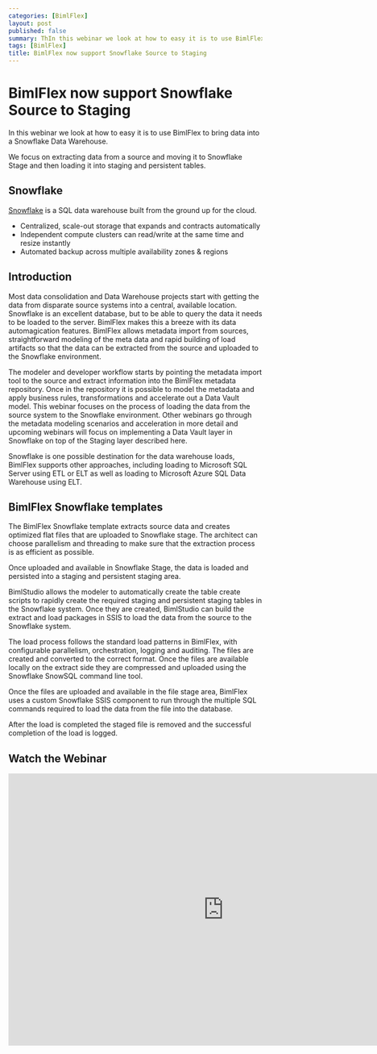 ```yaml
---
categories: [BimlFlex]
layout: post
published: false
summary: ThIn this webinar we look at how to easy it is to use BimlFlex to bring data into a Snowflake Data Warehouse. We focus on extracting data from a source and moving it to Snowflake Stage and then loading it into staging and persistent tables.
tags: [BimlFlex]
title: BimlFlex now support Snowflake Source to Staging
---
```

# BimlFlex now support Snowflake Source to Staging

In this webinar we look at how to easy it is to use BimlFlex to bring data into a Snowflake Data Warehouse.

We focus on extracting data from a source and moving it to Snowflake Stage and then loading it into staging and persistent tables.

## Snowflake

[Snowflake](https://www.snowflake.com/) is a SQL data warehouse built from the ground up for the cloud.

* Centralized, scale-out storage that expands and contracts automatically
* Independent compute clusters can read/write at the same time and resize instantly
* Automated backup across multiple availability zones & regions

## Introduction

Most data consolidation and Data Warehouse projects start with getting the data from disparate source systems into a central, available location. Snowflake is an excellent database, but to be able to query the data it needs to be loaded to the server. BimlFlex makes this a breeze with its data automagication features. BimlFlex allows metadata import from sources, straightforward modeling of the meta data and rapid building of load artifacts so that the data can be extracted from the source and uploaded to the Snowflake environment.

The modeler and developer workflow starts by pointing the metadata import tool to the source and extract information into the BimlFlex metadata repository. Once in the repository it is possible to model the metadata and apply business rules, transformations and accelerate out a Data Vault model. This webinar focuses on the process of loading the data from the source system to the Snowflake environment. Other webinars go through the metadata modeling scenarios and acceleration in more detail and upcoming webinars will focus on implementing a Data Vault layer in Snowflake on top of the Staging layer described here.

Snowflake is one possible destination for the data warehouse loads, BimlFlex supports other approaches, including loading to Microsoft SQL Server using ETL or ELT as well as loading to Microsoft Azure SQL Data Warehouse using ELT.

## BimlFlex Snowflake templates

The BimlFlex Snowflake template extracts source data and creates optimized flat files that are uploaded to Snowflake stage. The architect can choose parallelism and threading to make sure that the extraction process is as efficient as possible.

Once uploaded and available in Snowflake Stage, the data is loaded and persisted into a staging and persistent staging area.

BimlStudio allows the modeler to automatically create the table create scripts to rapidly create the required staging and persistent staging tables in the Snowflake system. Once they are created, BimlStudio can build the extract and load packages in SSIS to load the data from the source to the Snowflake system.

The load process follows the standard load patterns in BimlFlex, with configurable parallelism, orchestration, logging and auditing. The files are created and converted to the correct format. Once the files are available locally on the extract side they are compressed and uploaded using the Snowflake SnowSQL command line tool.

Once the files are uploaded and available in the file stage area, BimlFlex uses a custom Snowflake SSIS component to run through the multiple SQL commands required to load the data from the file into the database.

After the load is completed the staged file is removed and the successful completion of the load is logged.

## Watch the Webinar

<iframe width="853" height="540" src="https://www.youtube.com/embed/9y5sGkPrfWU?rel=0&autoplay=0" frameborder="0" allow="autoplay; encrypted-media" allowfullscreen></iframe>
